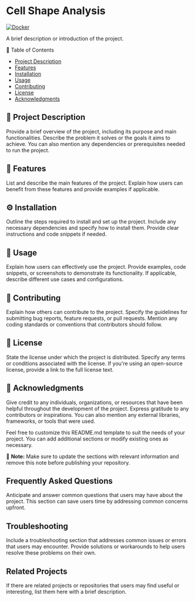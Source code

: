 # Cell Shape Analysis
[![Docker](https://github.com/amilworks/cells/actions/workflows/docker-publish.yml/badge.svg)](https://github.com/amilworks/cells/actions/workflows/docker-publish.yml)

A brief description or introduction of the project.

🔗 Table of Contents
- [Project Description](#📝-project-description)
- [Features](#🎯-features)
- [Installation](#installation)
- [Usage](#usage)
- [Contributing](#contributing)
- [License](#license)
- [Acknowledgments](#acknowledgments)

## 📝 Project Description 

Provide a brief overview of the project, including its purpose and main functionalities. Describe the problem it solves or the goals it aims to achieve. You can also mention any dependencies or prerequisites needed to run the project.

## 🎯 Features 

List and describe the main features of the project. Explain how users can benefit from these features and provide examples if applicable.

## ⚙️ Installation 

Outline the steps required to install and set up the project. Include any necessary dependencies and specify how to install them. Provide clear instructions and code snippets if needed.

## 🚀 Usage 

Explain how users can effectively use the project. Provide examples, code snippets, or screenshots to demonstrate its functionality. If applicable, describe different use cases and configurations.

## 🤝 Contributing 

Explain how others can contribute to the project. Specify the guidelines for submitting bug reports, feature requests, or pull requests. Mention any coding standards or conventions that contributors should follow. 

## 📄 License 

State the license under which the project is distributed. Specify any terms or conditions associated with the license. If you're using an open-source license, provide a link to the full license text.

## 🙏 Acknowledgments 

Give credit to any individuals, organizations, or resources that have been helpful throughout the development of the project. Express gratitude to any contributors or inspirations. You can also mention any external libraries, frameworks, or tools that were used.

Feel free to customize this README.md template to suit the needs of your project. You can add additional sections or modify existing ones as necessary.

📝 **Note:** Make sure to update the sections with relevant information and remove this note before publishing your repository.

## Frequently Asked Questions 

Anticipate and answer common questions that users may have about the project. This section can save users time by addressing common concerns upfront.

## Troubleshooting 

Include a troubleshooting section that addresses common issues or errors that users may encounter. Provide solutions or workarounds to help users resolve these problems on their own.

## Related Projects 

If there are related projects or repositories that users may find useful or interesting, list them here with a brief description.


